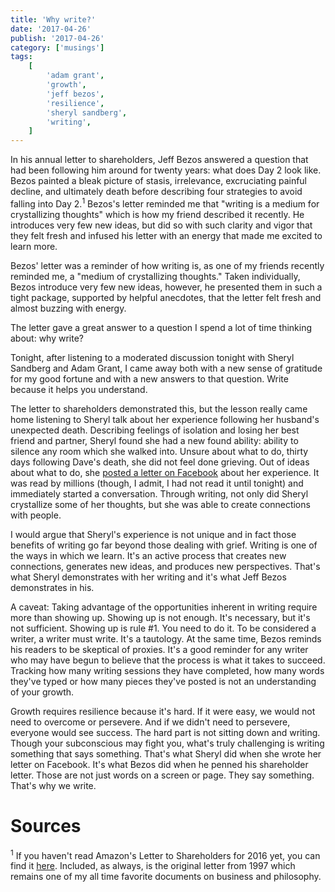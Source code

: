 ```yaml
---
title: 'Why write?'
date: '2017-04-26'
publish: '2017-04-26'
category: ['musings']
tags:
    [
        'adam grant',
        'growth',
        'jeff bezos',
        'resilience',
        'sheryl sandberg',
        'writing',
    ]
---
```


In his annual letter to shareholders, Jeff Bezos answered a question that had been following him around for twenty years: what does Day 2 look like. Bezos painted a bleak picture of stasis, irrelevance, excruciating painful decline, and ultimately death before describing four strategies to avoid falling into Day 2.<sup>1</sup> Bezos's letter reminded me that "writing is a medium for crystallizing thoughts" which is how my friend described it recently. He introduces very few new ideas, but did so with such clarity and vigor that they felt fresh and infused his letter with an energy that made me excited to learn more.

Bezos' letter was a reminder of how writing is, as one of my friends recently reminded me, a "medium of crystallizing thoughts." Taken individually, Bezos introduce very few new ideas, however, he presented them in such a tight package, supported by helpful anecdotes, that the letter felt fresh and almost buzzing with energy.

The letter gave a great answer to a question I spend a lot of time thinking about: why write?

Tonight, after listening to a moderated discussion tonight with Sheryl Sandberg and Adam Grant, I came away both with a new sense of gratitude for my good fortune and with a new answers to that question. Write because it helps you understand.

The letter to shareholders demonstrated this, but the lesson really came home listening to Sheryl talk about her experience following her husband's unexpected death. Describing feelings of isolation and losing her best friend and partner, Sheryl found she had a new found ability: ability to silence any room which she walked into. Unsure about what to do, thirty days following Dave's death, she did not feel done grieving. Out of ideas about what to do, she [posted a letter on Facebook](https://www.facebook.com/sheryl/posts/10155617891025177:0) about her experience. It was read by millions (though, I admit, I had not read it until tonight) and immediately started a conversation. Through writing, not only did Sheryl crystallize some of her thoughts, but she was able to create connections with people.

I would argue that Sheryl's experience is not unique and in fact those benefits of writing go far beyond those dealing with grief. Writing is one of the ways in which we learn. It's an active process that creates new connections, generates new ideas, and produces new perspectives. That's what Sheryl demonstrates with her writing and it's what Jeff Bezos demonstrates in his.

A caveat: Taking advantage of the opportunities inherent in writing require more than showing up. Showing up is not enough. It's necessary, but it's not sufficient. Showing up is rule #1. You need to do it. To be considered a writer, a writer must write. It's a tautology. At the same time, Bezos reminds his readers to be skeptical of proxies. It's a good reminder for any writer who may have begun to believe that the process is what it takes to succeed. Tracking how many writing sessions they have completed, how many words they've typed or how many pieces they've posted is not an understanding of your growth.

Growth requires resilience because it's hard. If it were easy, we would not need to overcome or persevere. And if we didn't need to persevere, everyone would see success. The hard part is not sitting down and writing. Though your subconscious may fight you, what's truly challenging is writing something that says something. That's what Sheryl did when she wrote her letter on Facebook. It's what Bezos did when he penned his shareholder letter. Those are not just words on a screen or page. They say something. That's why we write.

# Sources

<sup>1</sup> If you haven't read Amazon's Letter to Shareholders for 2016 yet, you can find it [here](http://phx.corporate-ir.net/External.File?item=UGFyZW50SUQ9NjY2MjA1fENoaWxkSUQ9Mzc0MDUyfFR5cGU9MQ==&t=1). Included, as always, is the original letter from 1997 which remains one of my all time favorite documents on business and philosophy.
